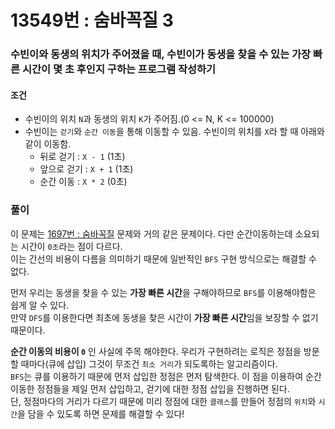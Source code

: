 # 13549번 : 숨바꼭질 3
### 수빈이와 동생의 위치가 주어졌을 때, 수빈이가 동생을 찾을 수 있는 가장 빠른 시간이 몇 초 후인지 구하는 프로그램 작성하기
#### 조건
- 수빈이의 위치 ```N```과 동생의 위치 ```K```가 주어짐.(0 <= N, K <= 100000)
- 수빈이는 ```걷기```와 ```순간 이동```을 통해 이동할 수 있음. 수빈이의 위치를 ```X```라 할 때 아래와 같이 이동함.
  - 뒤로 걷기 : ```X - 1``` (1초)
  - 앞으로 걷기 : ```X + 1``` (1초)
  - 순간 이동 : ```X * 2``` (0초)
### 풀이  
이 문제는 [1697번 : 숨바꼭질](https://github.com/sjunh812/algorithm/blob/7f4fb6222ddb346002f45585187820b6897fed52/%EB%B0%B1%EC%A4%80/DFS%20&%20BFS/1697%EB%B2%88.%20%EC%88%A8%EB%B0%94%EA%BC%AD%EC%A7%88/Main.java) 문제와 거의 같은 문제이다. 다만 순간이동하는데 소요되는 시간이 ```0초```라는 점이 다르다.  
이는 간선의 비용이 다름을 의미하기 때문에 일반적인 ```BFS``` 구현 방식으로는 해결할 수 없다.  

먼저 우리는 동생을 찾을 수 있는 **가장 빠른 시간**을 구해야하므로 ```BFS```를 이용해야함은 쉽게 알 수 있다.  
만약 ```DFS```를 이용한다면 최초에 동생을 찾은 시간이 **가장 빠른 시간**임을 보장할 수 없기 때문이다.  

**순간 이동의 비용이 ```0```** 인 사실에 주목 해야한다. 우리가 구현하려는 로직은 정점을 방문할 때마다(큐에 삽입) 그것이 무조건 ```최소 거리```가 되도록하는 알고리즘이다.  
```BFS```는 큐를 이용하기 때문에 먼저 삽입한 정점은 먼저 탐색한다. 이 점을 이용하여 순간이동한 정점들을 제일 먼저 삽입하고, 걷기에 대한 정점 삽입을 진행하면 된다.  
단, 정점마다의 거리가 다르기 때문에 미리 정점에 대한 ```클래스```를 만들어 정점의 ```위치```와 ```시간```을 담을 수 있도록 하면 문제를 해결할 수 있다!
